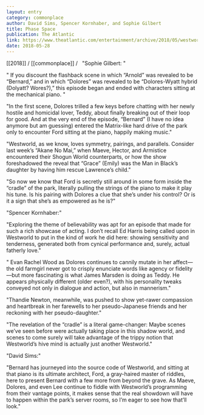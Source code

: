 ```yaml
---
layout: entry
category: commonplace
author: David Sims, Spencer Kornhaber, and Sophie Gilbert
title: Phase Space
publication: The Atlantic
link: https://www.theatlantic.com/entertainment/archive/2018/05/westworld-season-2-episode-6-phase-space-roundtable/561356/
date: 2018-05-28
---
```


[[2018]] / [[commonplace]] / 
 
"Sophie Gilbert: "

" If you discount the flashback scene in which “Arnold” was revealed to be “Bernard,” and in which “Dolores” was revealed to be “Dolores-Wyatt hybrid (Dolyatt? Wores?),” this episode began and ended with characters sitting at the mechanical piano. "


"In the first scene, Dolores trilled a few keys before chatting with her newly hostile and homicidal lover, Teddy, about finally breaking out of their loop for good. And at the very end of the episode, “Bernard” (I have no idea anymore but am guessing) entered the Matrix-like hard drive of the park only to encounter Ford sitting at the piano, happily making music."

"Westworld, as we know, loves symmetry, pairings, and parallels. Consider last week’s “Akane No Mai,” when Maeve, Hector, and Armistice encountered their Shogun World counterparts, or how the show foreshadowed the reveal that “Grace” (Emily) was the Man in Black’s daughter by having him rescue Lawrence’s child."

"So now we know that Ford is secretly still around in some form inside the “cradle” of the park, literally pulling the strings of the piano to make it play his tune. Is his pairing with Dolores a clue that she’s under his control? Or is it a sign that she’s as empowered as he is?"


"Spencer Kornhaber:" 

"Exploring the theme of believability was apt for an episode that made for such a rich showcase of acting. I don’t recall Ed Harris being called upon in Westworld to put in the kind of work he did here: showing sensitivity and tenderness, generated both from cynical performance and, surely, actual fatherly love."

" Evan Rachel Wood as Dolores continues to cannily mutate in her affect—the old farmgirl never got to crisply enunciate words like agency or fidelity—but more fascinating is what James Marsden is doing as Teddy. He appears physically different (older even?), with his personality tweaks conveyed not only in dialogue and action, but also in mannerism."

"Thandie Newton, meanwhile, was pushed to show yet-rawer compassion and heartbreak in her farewells to her pseudo-Japanese friends and her reckoning with her pseudo-daughter." 

"The revelation of the “cradle” is a literal game-changer: Maybe scenes we’ve seen before were actually taking place in this shadow world, and scenes to come surely will take advantage of the trippy notion that Westworld’s hive mind is actually just another Westworld."


"David Sims:" 

"Bernard has journeyed into the source code of Westworld, and sitting at that piano is its ultimate architect, Ford, a gray-haired master of riddles, here to present Bernard with a few more from beyond the grave. As Maeve, Dolores, and even Lee continue to fiddle with Westworld’s programming from their vantage points, it makes sense that the real showdown will have to happen within the park’s server rooms, so I’m eager to see how that’ll look."






